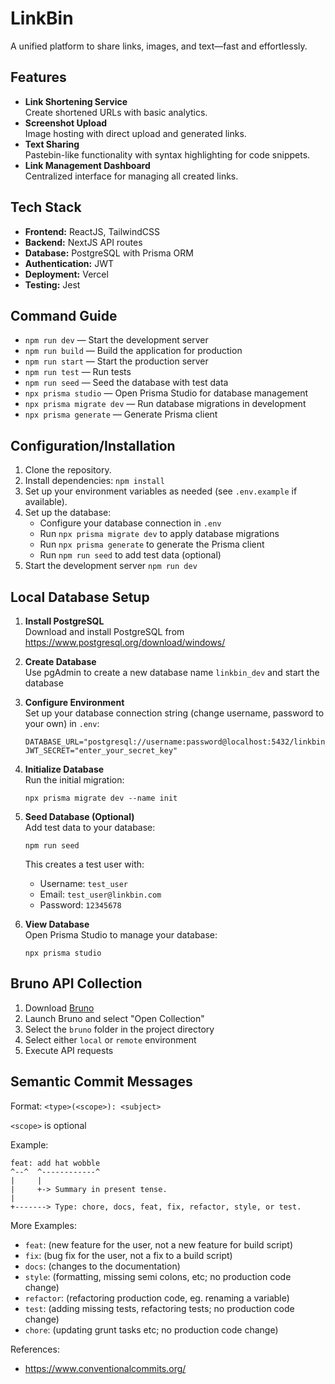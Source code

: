 # LinkBin

A unified platform to share links, images, and text—fast and effortlessly.

## Features

- **Link Shortening Service**  
  Create shortened URLs with basic analytics.
- **Screenshot Upload**  
  Image hosting with direct upload and generated links.
- **Text Sharing**  
  Pastebin-like functionality with syntax highlighting for code snippets.
- **Link Management Dashboard**  
  Centralized interface for managing all created links.

## Tech Stack

- **Frontend:** ReactJS, TailwindCSS
- **Backend:** NextJS API routes
- **Database:** PostgreSQL with Prisma ORM
- **Authentication:** JWT
- **Deployment:** Vercel
- **Testing:** Jest

## Command Guide

- `npm run dev` — Start the development server
- `npm run build` — Build the application for production
- `npm run start` — Start the production server
- `npm run test` — Run tests
- `npm run seed` — Seed the database with test data
- `npx prisma studio` — Open Prisma Studio for database management
- `npx prisma migrate dev` — Run database migrations in development
- `npx prisma generate` — Generate Prisma client

## Configuration/Installation

1. Clone the repository.
2. Install dependencies: `npm install`
3. Set up your environment variables as needed (see `.env.example` if available).
4. Set up the database:
   - Configure your database connection in `.env`
   - Run `npx prisma migrate dev` to apply database migrations
   - Run `npx prisma generate` to generate the Prisma client
   - Run `npm run seed` to add test data (optional)
5. Start the development server `npm run dev`

## Local Database Setup

1. **Install PostgreSQL**  
   Download and install PostgreSQL from https://www.postgresql.org/download/windows/
2. **Create Database**  
   Use pgAdmin to create a new database name `linkbin_dev` and start the database
3. **Configure Environment**  
   Set up your database connection string (change username, password to your own) in `.env`:
   ```
   DATABASE_URL="postgresql://username:password@localhost:5432/linkbin_dev"
   JWT_SECRET="enter_your_secret_key"
   ```
4. **Initialize Database**  
   Run the initial migration:
   ```
   npx prisma migrate dev --name init
   ```

5. **Seed Database (Optional)**  
   Add test data to your database:
   ```
   npm run seed
   ```
   This creates a test user with:
   - Username: `test_user`
   - Email: `test_user@linkbin.com`
   - Password: `12345678`

6. **View Database**  
   Open Prisma Studio to manage your database:
   ```
   npx prisma studio
   ```

## Bruno API Collection

1. Download [Bruno](https://www.usebruno.com/downloads)
2. Launch Bruno and select "Open Collection"
3. Select the `bruno` folder in the project directory
4. Select either `local` or `remote` environment 
5. Execute API requests 

## Semantic Commit Messages

Format: `<type>(<scope>): <subject>`

`<scope>` is optional

Example:

```
feat: add hat wobble
^--^  ^------------^
|     |
|     +-> Summary in present tense.
|
+-------> Type: chore, docs, feat, fix, refactor, style, or test.
```

More Examples:
- `feat`: (new feature for the user, not a new feature for build script)
- `fix`: (bug fix for the user, not a fix to a build script)
- `docs`: (changes to the documentation)
- `style`: (formatting, missing semi colons, etc; no production code change)
- `refactor`: (refactoring production code, eg. renaming a variable)
- `test`: (adding missing tests, refactoring tests; no production code change)
- `chore`: (updating grunt tasks etc; no production code change)

References:

- https://www.conventionalcommits.org/